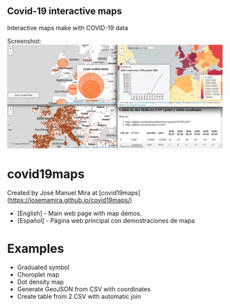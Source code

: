 ## Covid-19 interactive maps

Interactive maps make with COVID-19 data

Screenshot:
![alt text](https://github.com/josemamira/covid19maps/blob/master/src/img/portada.png "Covid-19 interactive maps")

covid19maps
=============

Created by José Manuel Mira at [covid19maps] (https://josemamira.github.io/covid19maps/)

* [English] - Main web page with map demos.
* [Español] - Página web principal con demostraciones de mapa



Examples
=============

  - Graduated symbol
  - Choroplet map
  - Dot density map
  - Generate GeoJSON from CSV with coordinates
  - Create table from 2 CSV with automatic join



